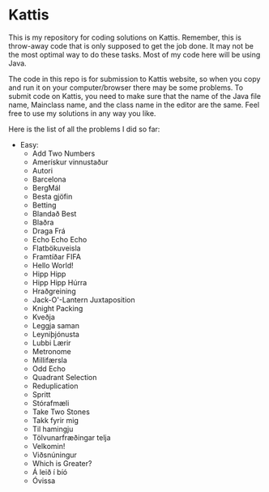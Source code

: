 # Kattis
This is my repository for coding solutions on Kattis. Remember, this is throw-away code that is only supposed to get the job done. It may not be the most optimal way to do these tasks. Most of my code here will be using Java. 

The code in this repo is for submission to Kattis website, so when you copy and run it on your computer/browser there may be some problems. To submit code on Kattis, you need to make sure that the name of the Java file name, Mainclass name, and the class name in the editor are the same. Feel free to use my solutions in any way you like.

Here is the list of all the problems I did so far:

* Easy:
  * Add Two Numbers	
  * Amerískur vinnustaður	
  * Autori	
  * Barcelona	
  * BergMál	
  * Besta gjöfin	
  * Betting	
  * Blandað Best	
  * Blaðra	
  * Draga Frá	
  * Echo Echo Echo	
  * Flatbökuveisla	
  * Framtíðar FIFA	
  * Hello World!	
  * Hipp Hipp	
  * Hipp Hipp Húrra	
  * Hraðgreining	
  * Jack-O'-Lantern Juxtaposition	
  * Knight Packing	
  * Kveðja	
  * Leggja saman	
  * Leyniþjónusta	
  * Lubbi Lærir	
  * Metronome	
  * Millifærsla	
  * Odd Echo	
  * Quadrant Selection	
  * Reduplication	
  * Spritt	
  * Stórafmæli	
  * Take Two Stones	
  * Takk fyrir mig	
  * Til hamingju	
  * Tölvunarfræðingar telja	
  * Velkomin!	
  * Viðsnúningur	
  * Which is Greater?	
  * Á leið í bíó	
  * Óvissa
